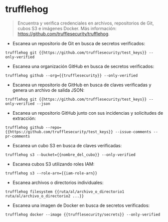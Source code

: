# trufflehog

> Encuentra y verifica credenciales en archivos, repositorios de Git, cubos S3 e imágenes Docker.
> Más información: <https://github.com/trufflesecurity/trufflehog>.

- Escanea un repositorio de Git en busca de secretos verificados:

`trufflehog git {{https://github.com/trufflesecurity/test_keys}} --only-verified`

- Escanea una organización GitHub en busca de secretos verificados:

`trufflehog github --org={{trufflesecurity}} --only-verified`

- Escanea un repositorio de GitHub en busca de claves verificadas y genera un archivo de salida JSON:

`trufflehog git {{https://github.com/trufflesecurity/test_keys}} --only-verified --json`

- Escanea un repositorio GitHub junto con sus incidencias y solicitudes de extracción:

`trufflehog github --repo={{https://github.com/trufflesecurity/test_keys}} --issue-comments --pr-comments`

- Escanea un cubo S3 en busca de claves verificadas:

`trufflehog s3 --bucket={{nombre_del_cubo}} --only-verified`

- Escanea cubos S3 utilizando roles IAM:

`trufflehog s3 --role-arn={{iam-role-arn}}`

- Escanea archivos o directorios individuales:

`trufflehog filesystem {{ruta/al/archivo_o_directorio1 ruta/al/archivo_o_directorio2 ...}}`

- Escanea una imagen de Docker en busca de secretos verificados:

`trufflehog docker --image {{trufflesecurity/secrets}} --only-verified`
